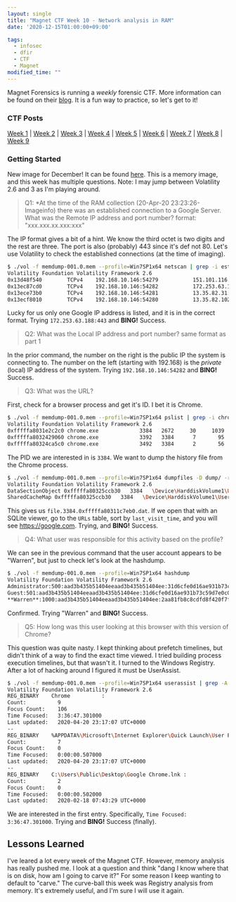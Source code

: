 ```yaml
---
layout: single
title: "Magnet CTF Week 10 - Network analysis in RAM"
date: '2020-12-15T01:00:00+09:00'

tags:
  - infosec
  - dfir
  - CTF
  - Magnet
modified_time: ""
---
```


Magnet Forensics is running a *weekly* forensic CTF. More information can be found on their [blog](https://www.magnetforensics.com/blog/magnet-weekly-ctf-challenge/). It is a fun way to practice, so let's get to it!

### CTF Posts

[Week 1](https://dfir.science/2020/10/Magnet-CTF-Week-1-Timestamps-of-doom.html) | [Week 2](https://dfir.science/2020/10/Magnet-CTF-Week-2-URLs-in-Pictures-in-Pictures.html) | [Week 3](https://dfir.science/2020/10/Magnet-CTF-Week-3-Failed-connections.html) | [Week 4](https://dfir.science/2020/11/Magnet-CTF-Week-4-GUIDSWAP-and-drop.html) | [Week 5](https://dfir.science/2020/11/Magnet-CTF-Week-5-HDFS.html) | [Week 6](https://dfir.science/2020/11/Magnet-CTF-Week-6-Riddle-ELF.html) | [Week 7](https://dfir.science/2020/11/Magnet-CTF-Week-7-Hadoop-Nodes.html) | [Week 8](https://dfir.science/2020/12/Magnet-CTF-Week-8-Persistence-in-plain-sight.html) | [Week 9](https://dfir.science/2020/12/Magnet-CTF-Week-9-digging-through-memory.html)

### Getting Started

New image for December! It can be found [here](https://drive.google.com/drive/folders/10fYCrNI46FT9l3LaJ9dj5gLxjlLtdnPo?usp=sharing). This is a memory image, and this week has multiple questions. Note: I may jump between Volatility 2.6 and 3 as I'm playing around.

> Q1: *At the time of the RAM collection (20-Apr-20 23:23:26- Imageinfo) there was an established connection to a Google Server. What was the Remote IP address and port number? format: "xxx.xxx.xx.xxx:xxx"

The IP format gives a bit of a hint. We know the third octet is two digits and the rest are three. The port is also (probably) 443 since it's def not 80. Let's use Volatility to check the established connections (at the time of imaging).

```bash
$ ./vol -f memdump-001.0.mem --profile=Win7SP1x64 netscan | grep -i established
Volatility Foundation Volatility Framework 2.6
0x13d48f540        TCPv4    192.168.10.146:54279           151.101.116.106:443  ESTABLISHED      -1                      
0x13ec87cd0        TCPv4    192.168.10.146:54282           172.253.63.188:443   ESTABLISHED      -1                      
0x13ece73b0        TCPv4    192.168.10.146:54281           13.35.82.31:443      ESTABLISHED      -1                      
0x13ecf8010        TCPv4    192.168.10.146:54280           13.35.82.102:443     ESTABLISHED      -1     
```

Lucky for us only one Google IP address is listed, and it is in the correct format. Trying ```172.253.63.188:443``` and **BING!** Success.

> Q2: What was the Local IP address and port number? same format as part 1

In the prior command, the number on the right is the public IP the system is connecting to. The number on the left (starting with 192.168) is the *private* (local) IP address of the system. Trying ```192.168.10.146:54282``` and **BING!** Success.

> Q3: What was the URL?

First, check for a browser process and get it's ID. I bet it is Chrome. 

```bash
$ ./vol -f memdump-001.0.mem --profile=Win7SP1x64 pslist | grep -i chrome
Volatility Foundation Volatility Framework 2.6
0xfffffa8031e2c2c0 chrome.exe             3384   2672     30     1039      1      0 2020-04-20 23:17:07 UTC+0000                                 
0xfffffa8032429060 chrome.exe             3392   3384      7       95      1      0 2020-04-20 23:17:07 UTC+0000                                 
0xfffffa80324ca5c0 chrome.exe             3492   3384      2       56      1      0 2020-04-20 23:17:09 UTC+0000
```

The PID we are interested in is ```3384```. We want to dump the history file from the Chrome process.

```bash
$ ./vol -f memdump-001.0.mem --profile=Win7SP1x64 dumpfiles -D dump/ -r History$ -i -p 3384
Volatility Foundation Volatility Framework 2.6
DataSectionObject 0xfffffa80325ccb30   3384   \Device\HarddiskVolume1\Users\Warren\AppData\Local\Google\Chrome\User Data\Default\History
SharedCacheMap 0xfffffa80325ccb30   3384   \Device\HarddiskVolume1\Users\Warren\AppData\Local\Google\Chrome\User Data\Default\History
```

This gives us ```file.3384.0xfffffa80311c7eb0.dat```. If we open that with an SQLite viewer, go to the ```URLs``` table, sort by ```last_visit_time```, and you will see https://google.com. Trying, and **BING!** Success.

> Q4: What user was responsible for this activity based on the profile?

We can see in the previous command that the user account appears to be "Warren", but just to check let's look at the hashdump.

```bash
$ ./vol -f memdump-001.0.mem --profile=Win7SP1x64 hashdump
Volatility Foundation Volatility Framework 2.6
Administrator:500:aad3b435b51404eeaad3b435b51404ee:31d6cfe0d16ae931b73c59d7e0c089c0:::
Guest:501:aad3b435b51404eeaad3b435b51404ee:31d6cfe0d16ae931b73c59d7e0c089c0:::
**Warren**:1000:aad3b435b51404eeaad3b435b51404ee:2aa81fb8c8cdfd8f420f7f94615036b0:::
```

Confirmed. Trying "Warren" and **BING!** Success.

> Q5: How long was this user looking at this browser with this version of Chrome?

This question was quite nasty. I kept thinking about prefetch timelines, but didn't think of a way to find the exact time viewed. I tried building process execution timelines, but that wasn't it. I turned to the Windows Registry. After a lot of hacking around I figured it must be UserAssist.

```bash
$ ./vol -f memdump-001.0.mem --profile=Win7SP1x64 userassist | grep -A 4 -i Chrome
Volatility Foundation Volatility Framework 2.6
REG_BINARY    Chrome          : 
Count:          9
Focus Count:    106
Time Focused:   3:36:47.301000
Last updated:   2020-04-20 23:17:07 UTC+0000
--
REG_BINARY    %APPDATA%\Microsoft\Internet Explorer\Quick Launch\User Pinned\TaskBar\Google Chrome.lnk : 
Count:          7
Focus Count:    0
Time Focused:   0:00:00.507000
Last updated:   2020-04-20 23:17:07 UTC+0000
--
REG_BINARY    C:\Users\Public\Desktop\Google Chrome.lnk : 
Count:          2
Focus Count:    0
Time Focused:   0:00:00.502000
Last updated:   2020-02-18 07:43:29 UTC+0000
```

We are interested in the first entry. Specifically, ```Time Focused:   3:36:47.301000```. Trying and **BING!** Success (finally).

## Lessons Learned

I've leared a lot every week of the Magnet CTF. However, memory analysis has really pushed me. I look at a question and think "dang I know where that is on disk, how am I going to carve it?" For some reason I keep wanting to default to "carve." The curve-ball this week was Registry analysis from memory. It's extremely useful, and I'm sure I will use it again. 